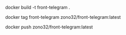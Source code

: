docker build -t front-telegram .

docker tag front-telegram zono32/front-telegram:latest

docker push zono32/front-telegram:latest
